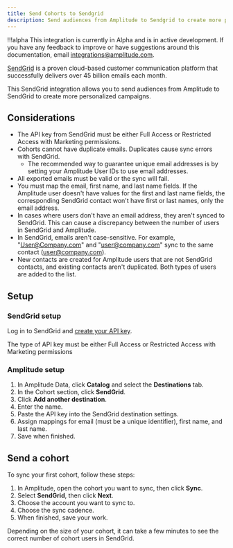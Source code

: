 ```yaml
---
title: Send Cohorts to Sendgrid
description: Send audiences from Amplitude to Sendgrid to create more personalized campaigns.
---
```


!!!alpha 
    This integration is currently in Alpha and is in active development. If you have any feedback to improve or have suggestions around this documentation, email <integrations@amplitude.com>. 

[SendGrid](https://sendgrid.com/) is a proven cloud-based customer communication platform that successfully delivers over 45 billion emails each month.

This SendGrid integration allows you to send audiences from Amplitude to SendGrid to create more personalized campaigns. 

## Considerations

- The API key from SendGrid must be either Full Access or Restricted Access with Marketing permissions.
- Cohorts cannot have duplicate emails. Duplicates cause sync errors with SendGrid.
  - The recommended way to guarantee unique email addresses is by setting your Amplitude User IDs to use email addresses. 
- All exported emails must be valid or the sync will fail.
- You must map the email, first name, and last name fields. If the Amplitude user doesn't have values for the first and last name fields, the corresponding SendGrid contact won't have first or last names, only the email address.
- In cases where users don't have an email address, they aren't synced to SendGrid. This can cause a discrepancy between the number of users in SendGrid and Amplitude. 
- In SendGrid, emails aren't case-sensitive. For example, "User@Company.com" and "user@company.com" sync to the same contact (user@company.com).
- New contacts are created for Amplitude users that are not SendGrid contacts, and existing contacts aren't duplicated. Both types of users are added to the list.

## Setup

### SendGrid setup

Log in to SendGrid and [create your API key](https://docs.sendgrid.com/ui/account-and-settings/api-keys).

The type of API key must be either Full Access or Restricted Access with Marketing permissions

### Amplitude setup

1. In Amplitude Data, click **Catalog** and select the **Destinations** tab.
2. In the Cohort section, click **SendGrid**.
3. Click **Add another destination**.
4. Enter the name.
5. Paste the API key into the SendGrid destination settings.
6. Assign mappings for email (must be a unique identifier), first name, and last name.
7. Save when finished.

## Send a cohort

To sync your first cohort, follow these steps:

1. In Amplitude, open the cohort you want to sync, then click **Sync**.
2. Select **SendGrid**, then click **Next**.
3. Choose the account you want to sync to.
4. Choose the sync cadence.
5. When finished, save your work.

Depending on the size of your cohort, it can take a few minutes to see the correct number of cohort users in SendGrid.
